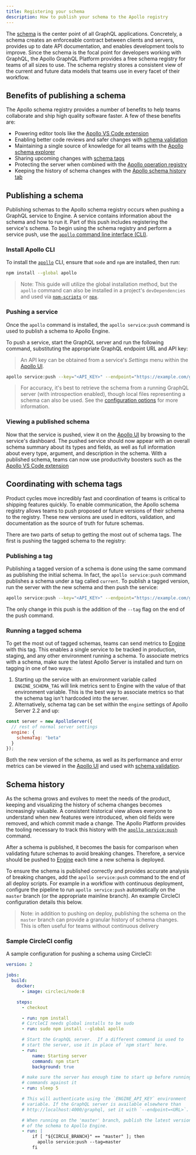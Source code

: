 ```yaml
---
title: Registering your schema
description: How to publish your schema to the Apollo registry
---
```


The [schema](https://www.apollographql.com/docs/tutorial/schema.html) is the center point of all GraphQL applications. Concretely, a schema creates an enforceable contract between clients and servers, provides up to date API documentation, and enables development tools to improve. Since the schema is the focal point for developers working with GraphQL, the Apollo GraphQL Platform provides a free schema registry for teams of all sizes to use. The schema registry stores a consistent view of the current and future data models that teams use in every facet of their workflow.

<h2 id="benefits">Benefits of publishing a schema</h2>

The Apollo schema registry provides a number of benefits to help teams collaborate and ship high quality software faster. A few of these benefits are:

- Powering editor tools like the [Apollo VS Code extension](https://marketplace.visualstudio.com/items?itemName=apollographql.vscode-apollo)
- Enabling better code reviews and safer changes with [schema validation](./schema-validation.html)
- Maintaining a single source of knowledge for all teams with the [Apollo schema explorer](https://engine.apollographql.com)
- Sharing upcoming changes with [schema tags](#schema-tags)
- Protecting the server when combined with the [Apollo operation registry](./operation-registry.html)
- Keeping the history of schema changes with the [Apollo schema history tab](#history)

<h2 id="setup">Publishing a schema</h2>

Publishing schemas to the Apollo schema registry occurs when pushing a GraphQL service to Engine. A service contains information about the schema and how to run it. Part of this push includes registering the service's schema. To begin using the schema registry and perform a service push, use the [`apollo` command line interface (CLI)](https://npm.im/apollo).

<h3 id="install-apollo-cli">Install Apollo CLI</h3>

To install the [`apollo`](https://npm.im/apollo) CLI, ensure that `node` and `npm` are installed, then run:

```bash
npm install --global apollo
```

> Note: This guide will utilize the global installation method, but the `apollo` command can also be installed in a project's `devDependencies` and used via [`npm-scripts`](https://docs.npmjs.com/misc/scripts) or [`npx`](https://npm.im/npx).

<h3 id="publish">Pushing a service</h3>

Once the `apollo` command is installed, the `apollo service:push` command is used to publish a schema to Apollo Engine.

To push a service, start the GraphQL server and run the following command, substituting the appropriate GraphQL endpoint URL and API key:

> An API key can be obtained from a service's _Settings_ menu within the [Apollo UI](https://engine.apollographql.com/).

```bash
apollo service:push --key="<API_KEY>" --endpoint="https://example.com/graphql"
```

> For accuracy, it's best to retrieve the schema from a running GraphQL server (with introspection enabled), though local files representing a schema can also be used. See the [configuration options](./platform/apollo-config.html) for more information.

<h3 id="viewing-schema">Viewing a published schema</h3>

Now that the service is pushed, view it on the [Apollo UI](https://engine.apollographql.com) by browsing to the service's dashboard. The pushed service should now appear with an overall schema summary about its types and fields, as well as full information about every type, argument, and description in the schema. With a published schema, teams can now use productivity boosters such as the [Apollo VS Code extension](./editor-plugins.html)

<h2 id="schema-tags">Coordinating with schema tags</h2>

Product cycles move incredibly fast and coordination of teams is critical to shipping features quickly. To enable communication, the Apollo schema registry allows teams to push proposed or future versions of their schema to the registry. These new versions are used in editors, validation, and documentation as the source of truth for future schemas.

There are two parts of setup to getting the most out of schema tags. The first is pushing the tagged schema to the registry:

<h3 id="publishing-a-tag">Publishing a tag</h3>

Publishing a tagged version of a schema is done using the same command as publishing the initial schema. In fact, the `apollo service:push` command publishes a schema under a tag called `current`. To publish a tagged version, run the server with the new schema and then push the service:

```bash
apollo service:push --key="<API_KEY>" --endpoint="https://example.com/graphql" --tag=beta
```

The only change in this push is the addition of the `--tag` flag on the end of the push command.

<h3 id="sending-tagged-metrics">Running a tagged schema</h3>

To get the most out of tagged schemas, teams can send metrics to [Engine](https://engine.apollographql.com) with this tag. This enables a single service to be tracked in production, staging, and any other environment running a schema. To associate metrics with a schema, make sure the latest Apollo Server is installed and turn on tagging in one of two ways:

1. Starting up the service with an environment variable called `ENGINE_SCHEMA_TAG` will link metrics sent to Engine with the value of that environment variable. This is the best way to associate metrics so that the schema tag isn't hardcoded into the server.
2. Alternatively, schema tag can be set within the `engine` settings of Apollo Server 2.2 and up:

```js
const server = new ApolloServer({
  // rest of normal server settings
  engine: {
    schemaTag: "beta"
  }
});
```

Both the new version of the schema, as well as its performance and error metrics can be viewed in the [Apollo UI](https://engine.apollographql.com) and used with [schema validation](./schema-validation.html).

<h2 id="history">Schema history</h2>

As the schema grows and evolves to meet the needs of the product, keeping and visualizing the history of schema changes becomes increasingly valuable. A consistent historical view allows everyone to understand when new features were introduced, when old fields were removed, and which commit made a change. The Apollo Platform provides the tooling necessary to track this history with the [`apollo service:push`](#publish) command.

After a schema is published, it becomes the basis for comparison when validating future schemas to avoid breaking changes. Therefore, a service should be pushed to [Engine](https://engine.apollographql.com) each time a new schema is deployed.

To ensure the schema is published correctly and provides accurate analysis of breaking changes, add the `apollo service:push` command to the end of all deploy scripts. For example in a workflow with continuous deployment, configure the pipeline to run `apollo service:push` automatically on the `master` branch (or the appropriate mainline branch). An example CircleCI configuration details this below.

> Note: in addition to pushing on deploy, publishing the schema on the `master` branch can provide a granular history of schema changes. This is often useful for teams without continuous delivery

<h3 id="sample-config">Sample CircleCI config</h3>

A sample configuration for pushing a schema using CircleCI:

```yaml
version: 2

jobs:
  build:
    docker:
      - image: circleci/node:8

    steps:
      - checkout

      - run: npm install
      # CircleCI needs global installs to be sudo
      - run: sudo npm install --global apollo

      # Start the GraphQL server.  If a different command is used to
      # start the server, use it in place of `npm start` here.
      - run:
          name: Starting server
          command: npm start
          background: true

      # make sure the server has enough time to start up before running
      # commands against it
      - run: sleep 5

      # This will authenticate using the `ENGINE_API_KEY` environment
      # variable. If the GraphQL server is available elsewhere than
      # http://localhost:4000/graphql, set it with `--endpoint=<URL>`.

      # When running on the 'master' branch, publish the latest version
      # of the schema to Apollo Engine.
      - run: |
          if [ "${CIRCLE_BRANCH}" == "master" ]; then
            apollo service:push --tag=master
          fi
```
